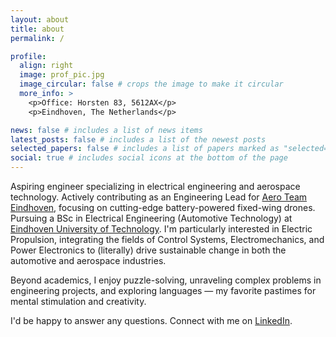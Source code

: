 ```yaml
---
layout: about
title: about
permalink: /

profile:
  align: right
  image: prof_pic.jpg
  image_circular: false # crops the image to make it circular
  more_info: >
    <p>Office: Horsten 83, 5612AX</p>
    <p>Eindhoven, The Netherlands</p>

news: false # includes a list of news items
latest_posts: false # includes a list of the newest posts
selected_papers: false # includes a list of papers marked as "selected={true}"
social: true # includes social icons at the bottom of the page
---
```


Aspiring engineer specializing in electrical engineering and aerospace technology. Actively contributing as an Engineering Lead for [Aero Team Eindhoven](https://aeroteameindhoven.nl), focusing on cutting-edge battery-powered fixed-wing drones. Pursuing a BSc in Electrical Engineering (Automotive Technology) at [Eindhoven University of Technology](https://tue.nl). I'm particularly interested in Electric Propulsion, integrating the fields of Control Systems, Electromechanics, and Power Electronics to (literally) drive sustainable change in both the automotive and aerospace industries.

Beyond academics, I enjoy puzzle-solving, unraveling complex problems in engineering projects, and exploring languages — my favorite pastimes for mental stimulation and creativity.

I'd be happy to answer any questions. Connect with me on [LinkedIn](https://linkedin.com/pranav-natesh).